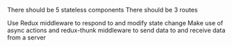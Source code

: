 <!-- The code should be written in ES6 as much as possible -->
<!-- Use the create-react-app generator to start your project. -->
<!-- Follow the instructions on this repo to setup the generator: create-react-app (Links to an external site.) -->
<!-- Your app should have one HTML page to render your react-redux application -->
There should be 5 stateless components
There should be 3 routes
<!-- The Application must make use of react-router and proper RESTful routing (should you choose to use react-router v3 please refer to the appropriate docs (Links to an external site.); docs for v4 can be found here (Links to an external site.)) -->
Use Redux middleware to respond to and modify state change
Make use of async actions and redux-thunk middleware to send data to and receive data from a server
<!-- Your Rails API should handle the data persistence with a database. You should be using fetch() within your actions to GET and POST data from your API - do not use jQuery methods. -->
<!-- Your client-side application should handle the display of data with minimal data manipulation -->
<!-- Your application should have some minimal styling: feel free to stick to a framework (like react-bootstrap), but if you want to write (additional) CSS yourself, go for it! -->